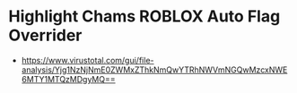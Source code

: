 # Highlight Chams ROBLOX Auto Flag Overrider
- https://www.virustotal.com/gui/file-analysis/Yjg1NzNjNmE0ZWMxZThkNmQwYTRhNWVmNGQwMzcxNWE6MTY1MTQzMDgyMQ==
